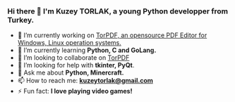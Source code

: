 ### Hi there 👋 I'm Kuzey TORLAK, a young Python developper from Turkey.

- 🔭 I’m currently working on [TorPDF, an opensource PDF Editor for Windows, Linux operation systems.](https://github.com/Kreytorn/TorPDF)
- 🌱 I’m currently learning **Python, C and GoLang.**
- 👯 I’m looking to collaborate on [TorPDF](https://github.com/Kreytorn/TorPDF)
- 🤔 I’m looking for help with **tkinter, PyQt**.
- 💬 Ask me about **Python, Minercraft.**
- 📫 How to reach me: **kuzeytorlak@gmail.com**
- ⚡ Fun fact: **I love playing video games!**
